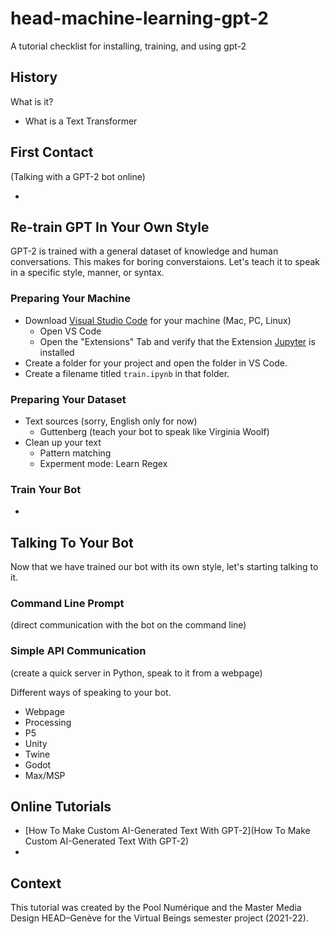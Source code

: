# head-machine-learning-gpt-2
A tutorial checklist for installing, training, and using gpt-2

## History
What is it?

- What is a Text Transformer

## First Contact
(Talking with a GPT-2 bot online)
- [](https://app.inferkit.com/demo)

## Re-train GPT In Your Own Style
GPT-2 is trained with a general dataset of knowledge and human conversations. This makes for boring converstaions. Let's teach it to speak in a specific style, manner, or syntax.

### Preparing Your Machine
- Download [Visual Studio Code](https://code.visualstudio.com) for your machine (Mac, PC, Linux)
  - Open VS Code 
  - Open the "Extensions" Tab and verify that the Extension [Jupyter](https://marketplace.visualstudio.com/items?itemName=ms-toolsai.jupyter) is installed
- Create a folder for your project and open the folder in VS Code.
- Create a filename titled `train.ipynb` in that folder.

### Preparing Your Dataset
- Text sources (sorry, English only for now)
  - Guttenberg (teach your bot to speak like Virginia Woolf)
- Clean up your text
  - Pattern matching
  - Experment mode: Learn Regex 

### Train Your Bot
- 

## Talking To Your Bot
Now that we have trained our bot with its own style, let's starting talking to it.

### Command Line Prompt
(direct communication with the bot on the command line)

### Simple API Communication
(create a quick server in Python, speak to it from a webpage)

Different ways of speaking to your bot.
- Webpage
- Processing
- P5
- Unity
- Twine
- Godot
- Max/MSP

## Online Tutorials
- [How To Make Custom AI-Generated Text With GPT-2](How To Make Custom AI-Generated Text With GPT-2)
- [](https://www.gwern.net/GPT-2)

## Context
This tutorial was created by the Pool Numérique and the Master Media Design HEAD–Genève for the Virtual Beings semester project (2021-22).
